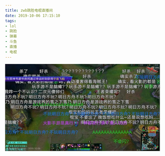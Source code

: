 ```yaml
---
title: zwb跳脸电棍直播间
date: 2019-10-06 17:15:10
tags:
- lol
- 跳脸
- 弹幕
- 斗鱼
- 直播
- 电棍
---
```

![](2019-10-06-17-15/01.jpg)

